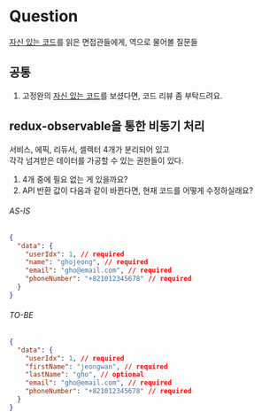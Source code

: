 # Question

[자신 있는 코드](./README.md)를 읽은 면접관들에게, 역으로 물어볼 질문들

## 공통

1. 고정완의 [자신 있는 코드](./README.md)를 보셨다면, 코드 리뷰 좀 부탁드려요.

## redux-observable을 통한 비동기 처리

서비스, 에픽, 리듀서, 셀렉터 4개가 분리되어 있고<br>
각각 넘겨받은 데이터를 가공할 수 있는 권한들이 있다.

1. 4개 중에 필요 없는 게 있을까요?
2. API 반환 값이 다음과 같이 바뀐다면, 현재 코드를 어떻게 수정하실래요?

###### AS-IS

```json
{
  "data": {
    "userIdx": 1, // required
    "name": "ghojeong", // required
    "email": "gho@email.com", // required
    "phoneNumber": "+821012345678" // required
  }
}
```

###### TO-BE

```json
{
  "data": {
    "userIdx": 1, // required
    "firstName": "jeongwan", // required
    "lastName": "gho", // optional
    "email": "gho@email.com", // required
    "phoneNumber": "+821012345678" // required
  }
}
```
